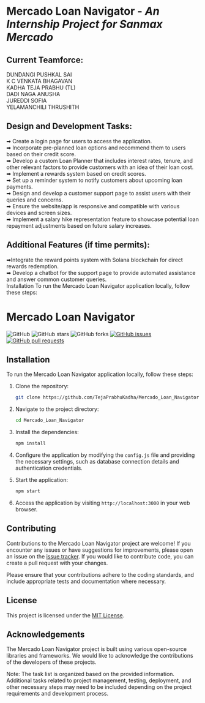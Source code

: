  # **Mercado Loan Navigator** - _An Internship Project for Sanmax Mercado_<br>
## **Current Teamforce**:<br>
DUNDANGI PUSHKAL SAI <br>
K C VENKATA BHAGAVAN<br>
KADHA TEJA PRABHU (TL)<br>
DADI NAGA ANUSHA <br>
JUREDDI SOFIA <br>
YELAMANCHILI THRUSHITH<br>



## **Design and Development Tasks**:<br>

➡ Create a login page for users to access the application.<br>
➡ Incorporate pre-planned loan options and recommend them to users based on their credit score.<br>
➡ Develop a custom Loan Planner that includes interest rates, tenure, and other relevant factors to provide customers with an idea of their loan cost.<br>
➡ Implement a rewards system based on credit scores.<br>
➡ Set up a reminder system to notify customers about upcoming loan payments.<br>
➡ Design and develop a customer support page to assist users with their queries and concerns.<br>
➡ Ensure the website/app is responsive and compatible with various devices and screen sizes.<br>
➡ Implement a salary hike representation feature to showcase potential loan repayment adjustments based on future salary increases.<br>

## **Additional Features** (if time permits):<br>

➡Integrate the reward points system with Solana blockchain for direct rewards redemption.<br>
➡ Develop a chatbot for the support page to provide automated assistance and answer common customer queries.<br>
Installation
To run the Mercado Loan Navigator application locally, follow these steps:

# Mercado Loan Navigator

![GitHub](https://img.shields.io/github/license/TejaPrabhuKadha/Mercado_Loan_Navigator)
![GitHub stars](https://img.shields.io/github/stars/TejaPrabhuKadha/Mercado_Loan_Navigator?style=social)
![GitHub forks](https://img.shields.io/github/forks/TejaPrabhuKadha/Mercado_Loan_Navigator?style=social)
[![GitHub issues](https://img.shields.io/github/issues/TejaPrabhuKadha/Mercado_Loan_Navigator)](https://github.com/TejaPrabhuKadha/Mercado_Loan_Navigator/issues)
[![GitHub pull requests](https://img.shields.io/github/issues-pr/TejaPrabhuKadha/Mercado_Loan_Navigator)](https://github.com/TejaPrabhuKadha/Mercado_Loan_Navigator/pulls)



## Installation

To run the Mercado Loan Navigator application locally, follow these steps:

1. Clone the repository:

   ```bash
   git clone https://github.com/TejaPrabhuKadha/Mercado_Loan_Navigator.git
   ```

2. Navigate to the project directory:

   ```bash
   cd Mercado_Loan_Navigator
   ```

3. Install the dependencies:

   ```bash
   npm install
   ```

4. Configure the application by modifying the `config.js` file and providing the necessary settings, such as database connection details and authentication credentials.

5. Start the application:

   ```bash
   npm start
   ```

6. Access the application by visiting `http://localhost:3000` in your web browser.

## Contributing

Contributions to the Mercado Loan Navigator project are welcome! If you encounter any issues or have suggestions for improvements, please open an issue on the [issue tracker](https://github.com/TejaPrabhuKadha/Mercado_Loan_Navigator/issues). If you would like to contribute code, you can create a pull request with your changes.

Please ensure that your contributions adhere to the coding standards, and include appropriate tests and documentation where necessary.

## License

This project is licensed under the [MIT License](LICENSE).

## Acknowledgements

The Mercado Loan Navigator project is built using various open-source libraries and frameworks. We would like to acknowledge the contributions of the developers of these projects.




Note: The task list is organized based on the provided information. Additional tasks related to project management, testing, deployment, and other necessary steps may need to be included depending on the project requirements and development process.
